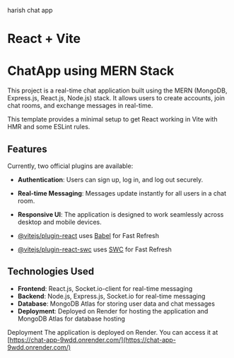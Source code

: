 harish chat app
# React + Vite
# ChatApp using MERN Stack
This project is a real-time chat application built using the MERN (MongoDB, Express.js, React.js, Node.js) stack. It allows users to create accounts, join chat rooms, and exchange messages in real-time.

This template provides a minimal setup to get React working in Vite with HMR and some ESLint rules.
## Features

Currently, two official plugins are available:
- **Authentication**: Users can sign up, log in, and log out securely.
- **Real-time Messaging**: Messages update instantly for all users in a chat room.
- **Responsive UI**: The application is designed to work seamlessly across desktop and mobile devices.

- [@vitejs/plugin-react](https://github.com/vitejs/vite-plugin-react/blob/main/packages/plugin-react/README.md) uses [Babel](https://babeljs.io/) for Fast Refresh
- [@vitejs/plugin-react-swc](https://github.com/vitejs/vite-plugin-react-swc) uses [SWC](https://swc.rs/) for Fast Refresh
## Technologies Used

- **Frontend**: React.js, Socket.io-client for real-time messaging
- **Backend**: Node.js, Express.js, Socket.io for real-time messaging
- **Database**: MongoDB Atlas for storing user data and chat messages
- **Deployment**: Deployed on Render for hosting the application and MongoDB Atlas for database hosting

Deployment
The application is deployed on Render. You can access it at [https://chat-app-9wdd.onrender.com/](https://chat-app-9wdd.onrender.com/)
